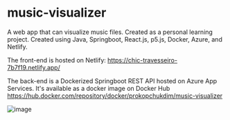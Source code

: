 # music-visualizer

A web app that can visualize music files. Created as a personal learning project. Created using Java, Springboot, React.js, p5.js, Docker, Azure, and Netlify.

The front-end is hosted on Netlify: https://chic-travesseiro-7b7f19.netlify.app/

The back-end is a Dockerized Springboot REST API hosted on Azure App Services. It's available as a docker image on Docker Hub https://hub.docker.com/repository/docker/prokopchukdim/music-visualizer

![image](https://user-images.githubusercontent.com/87666671/210891764-8083fbc7-1401-4ac3-a454-c9dcc7f11da9.png)
